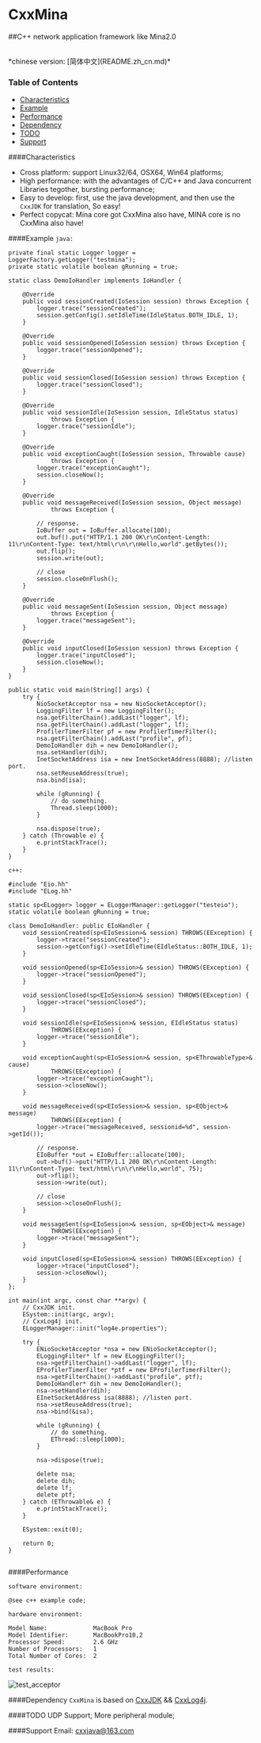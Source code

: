 # CxxMina

##C++ network application framework like Mina2.0

<br/>
*chinese version: [简体中文](README.zh_cn.md)*

### Table of Contents
  - [Characteristics](#characteristics)
  - [Example](#xxample)
  - [Performance](#performance)
  - [Dependency](#dependency)
  - [TODO](#todo)
  - [Support](#support)

####Characteristics
* Cross platform: support Linux32/64, OSX64, Win64 platforms;
* High performance: with the advantages of C/C++ and Java concurrent Libraries tegother, bursting performance;
* Easy to develop: first, use the java development, and then use the `CxxJDK` for translation, So easy!
* Perfect copycat: Mina core got CxxMina also have, MINA core is no CxxMina also have!

####Example
`java:`

```
private final static Logger logger = LoggerFactory.getLogger("testmina");
private static volatile boolean gRunning = true;

static class DemoIoHandler implements IoHandler {

	@Override
	public void sessionCreated(IoSession session) throws Exception {
		logger.trace("sessionCreated");
		session.getConfig().setIdleTime(IdleStatus.BOTH_IDLE, 1);
	}

	@Override
	public void sessionOpened(IoSession session) throws Exception {
		logger.trace("sessionOpened");
	}

	@Override
	public void sessionClosed(IoSession session) throws Exception {
		logger.trace("sessionClosed");
	}

	@Override
	public void sessionIdle(IoSession session, IdleStatus status)
			throws Exception {
		logger.trace("sessionIdle");
	}

	@Override
	public void exceptionCaught(IoSession session, Throwable cause)
			throws Exception {
		logger.trace("exceptionCaught");
		session.closeNow();
	}

	@Override
	public void messageReceived(IoSession session, Object message)
			throws Exception {
		
		// response.
		IoBuffer out = IoBuffer.allocate(100);
		out.buf().put("HTTP/1.1 200 OK\r\nContent-Length: 11\r\nContent-Type: text/html\r\n\r\nHello,world".getBytes());
		out.flip();
		session.write(out);
		
		// close
		session.closeOnFlush();
	}

	@Override
	public void messageSent(IoSession session, Object message)
			throws Exception {
		logger.trace("messageSent");
	}

	@Override
	public void inputClosed(IoSession session) throws Exception {
		logger.trace("inputClosed");
		session.closeNow();
	}
}

public static void main(String[] args) {
	try {
		NioSocketAcceptor nsa = new NioSocketAcceptor();
		LoggingFilter lf = new LoggingFilter();
		nsa.getFilterChain().addLast("logger", lf);
		nsa.getFilterChain().addLast("logger", lf);
		ProfilerTimerFilter pf = new ProfilerTimerFilter();
		nsa.getFilterChain().addLast("profile", pf);
		DemoIoHandler dih = new DemoIoHandler();
		nsa.setHandler(dih);
		InetSocketAddress isa = new InetSocketAddress(8888); //listen port.
		nsa.setReuseAddress(true);
		nsa.bind(isa);
		
		while (gRunning) {
			// do something.
			Thread.sleep(1000);
		}

		nsa.dispose(true);
	} catch (Throwable e) {
		e.printStackTrace();
	}
}
```


`c++:`

```
#include "Eio.hh"
#include "ELog.hh"

static sp<ELogger> logger = ELoggerManager::getLogger("testeio");
static volatile boolean gRunning = true;

class DemoIoHandler: public EIoHandler {
	void sessionCreated(sp<EIoSession>& session) THROWS(EException) {
		logger->trace("sessionCreated");
        session->getConfig()->setIdleTime(EIdleStatus::BOTH_IDLE, 1);
	}

	void sessionOpened(sp<EIoSession>& session) THROWS(EException) {
		logger->trace("sessionOpened");
	}

	void sessionClosed(sp<EIoSession>& session) THROWS(EException) {
		logger->trace("sessionClosed");
	}

	void sessionIdle(sp<EIoSession>& session, EIdleStatus status)
			THROWS(EException) {
		logger->trace("sessionIdle");
	}

	void exceptionCaught(sp<EIoSession>& session, sp<EThrowableType>& cause)
			THROWS(EException) {
		logger->trace("exceptionCaught");
		session->closeNow();
	}

	void messageReceived(sp<EIoSession>& session, sp<EObject>& message)
			THROWS(EException) {
		logger->trace("messageReceived, sessionid=%d", session->getId());

		// response.
		EIoBuffer *out = EIoBuffer::allocate(100);
		out->buf()->put("HTTP/1.1 200 OK\r\nContent-Length: 11\r\nContent-Type: text/html\r\n\r\nHello,world", 75);
		out->flip();
		session->write(out);

		// close
		session->closeOnFlush();
	}

	void messageSent(sp<EIoSession>& session, sp<EObject>& message)
			THROWS(EException) {
		logger->trace("messageSent");
	}
    
    void inputClosed(sp<EIoSession>& session) THROWS(EException) {
		logger->trace("inputClosed");
    	session->closeNow();
    }
};

int main(int argc, const char **argv) {
	// CxxJDK init.
    ESystem::init(argc, argv);
    // CxxLog4j init.
    ELoggerManager::init("log4e.properties");

	try {
		ENioSocketAcceptor *nsa = new ENioSocketAcceptor();
		ELoggingFilter* lf = new ELoggingFilter();
		nsa->getFilterChain()->addLast("logger", lf);
		EProfilerTimerFilter *ptf = new EProfilerTimerFilter();
		nsa->getFilterChain()->addLast("profile", ptf);
		DemoIoHandler* dih = new DemoIoHandler();
		nsa->setHandler(dih);
		EInetSocketAddress isa(8888); //listen port.
		nsa->setReuseAddress(true);
		nsa->bind(&isa);

		while (gRunning) {
			// do something.
			EThread::sleep(1000);
		}

		nsa->dispose(true);

		delete nsa;
		delete dih;
		delete lf;
		delete ptf;
	} catch (EThrowable& e) {
		e.printStackTrace();
	}
	
	ESystem::exit(0);

    return 0;
}
  
```

####Performance

`software environment:`

```
@see c++ example code;

```

`hardware environment:`

```
Model Name:				MacBook Pro
Model Identifier:		MacBookPro10,2
Processor Speed:		2.6 GHz
Number of Processors:	1
Total Number of Cores:	2
```
`test results:`


![test_acceptor](img/test_acceptor.gif)


####Dependency
`CxxMina` is based on [CxxJDK](https://github.com/cxxjava/cxxjdk) && [CxxLog4j](https://github.com/cxxjava/cxxlog4j).


####TODO
    UDP Support;
    More peripheral module;

####Support
Email: [cxxjava@163.com](mailto:cxxjava@163.com)

